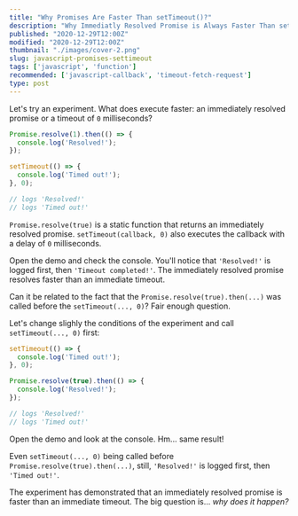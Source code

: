 ```yaml
---
title: "Why Promises Are Faster Than setTimeout()?"
description: "Why Immediatly Resolved Promise is Always Faster Than setTimeout(..., 0)?"
published: "2020-12-29T12:00Z"
modified: "2020-12-29T12:00Z"
thumbnail: "./images/cover-2.png"
slug: javascript-promises-settimeout
tags: ['javascript', 'function']
recommended: ['javascript-callback', 'timeout-fetch-request']
type: post
---
```


Let's try an experiment. What does execute faster: an immediately resolved promise or a timeout of `0` milliseconds?  

```javascript
Promise.resolve(1).then(() => {
  console.log('Resolved!');
});

setTimeout(() => {
  console.log('Timed out!');
}, 0);

// logs 'Resolved!'
// logs 'Timed out!'
```

`Promise.resolve(true)` is a static function that returns an immediately resolved promise. `setTimeout(callback, 0)` also executes the callback with a delay of `0` milliseconds.  

Open the demo and check the console. You'll notice that `'Resolved!'` is logged first, then `'Timeout completed!'`. The immediately resolved promise resolves faster than an immediate timeout.  

Can it be related to the fact that the `Promise.resolve(true).then(...)` was called before the `setTimeout(..., 0)`? Fair enough question.  

Let's change slighly the conditions of the experiment and call `setTimeout(..., 0)` first:

```javascript
setTimeout(() => {
  console.log('Timed out!');
}, 0);

Promise.resolve(true).then(() => {
  console.log('Resolved!');
});

// logs 'Resolved!'
// logs 'Timed out!'
```

Open the demo and look at the console. Hm... same result! 

Even `setTimeout(..., 0)` being called before `Promise.resolve(true).then(...)`, still, `'Resolved!'` is logged first, then `'Timed out!'`.  

The experiment has demonstrated that an immediately resolved promise is faster than an immediate timeout. The big question is... *why does it happen?* 

